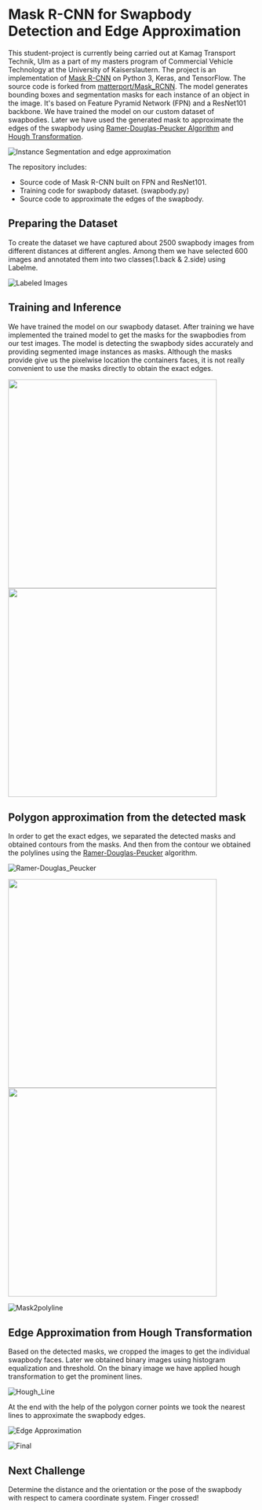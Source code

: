 # Mask R-CNN for Swapbody Detection and Edge Approximation

This student-project is currently being carried out at Kamag Transport Technik, Ulm as a part of my masters program of Commercial Vehicle Technology at the University of Kaiserslautern. The project is an implementation of [Mask R-CNN](https://arxiv.org/abs/1703.06870) on Python 3, Keras, and TensorFlow. The source code is forked from [matterport/Mask_RCNN](https://github.com/matterport/Mask_RCNN). The model generates bounding boxes and segmentation masks for each instance of an object in the image. It's based on Feature Pyramid Network (FPN) and a ResNet101 backbone. We have trained the model on our custom dataset of swapbodies. Later we have used the generated mask to approximate the edges of the swapbody using [Ramer-Douglas-Peucker Algorithm](https://en.wikipedia.org/wiki/Ramer%E2%80%93Douglas%E2%80%93Peucker_algorithm) and [Hough Transformation](https://en.wikipedia.org/wiki/Hough_transform).

![Instance Segmentation and edge approximation](assets/final.gif)

The repository includes:
* Source code of Mask R-CNN built on FPN and ResNet101.
* Training code for swapbody dataset. (swapbody.py)
* Source code to approximate the edges of the swapbody.

## Preparing the Dataset

To create the dataset we have captured about 2500 swapbody images from different distances at different angles. Among them we have selected 600 images and annotated them into two classes(1.back & 2.side) using Labelme.

![Labeled Images](assets/132.jpg)

## Training and Inference

We have trained the model on our swapbody dataset. After training we have implemented the trained model to get the masks for the swapbodies from our test images. The model is detecting the swapbody sides accurately and providing segmented image instances as masks. Although the masks provide give us the pixelwise location the containers faces, it is not really convenient to use the masks directly to obtain the exact edges.

<img src="assets/Figure_1.png" width="425"/> <img src="assets/20191203T1116_w136.png" width="425"/> 

## Polygon approximation from the detected mask

In order to get the exact edges, we separated the detected masks and obtained contours from the masks. And then from the contour we obtained the polylines using the [Ramer-Douglas-Peucker](https://en.wikipedia.org/wiki/Ramer%E2%80%93Douglas%E2%80%93Peucker_algorithm) algorithm.

![Ramer-Douglas_Peucker](assets/RDP,_varying_epsilon.gif)

<img src="assets/contour2polyline.png" width="425"/> <img src="assets/contour2polylines.png" width="425"/> 

![Mask2polyline](assets/20191203T1117_w136.png)

## Edge Approximation from Hough Transformation

Based on the detected masks, we cropped the images to get the individual swapbody faces. Later we obtained binary images using histogram equalization and threshold. On the binary image we have applied hough transformation to get the prominent lines. 

![Hough_Line](assets/Mask2_with_hough.png)

At the end with the help of the polygon corner points we took the nearest lines to approximate the swapbody edges.

![Edge Approximation](assets/20200109T1130_w0229.png)

![Final](assets/20200109T1128_w0229.png)

## Next Challenge

Determine the distance and the orientation or the pose of the swapbody with respect to camera coordinate system.
Finger crossed!
